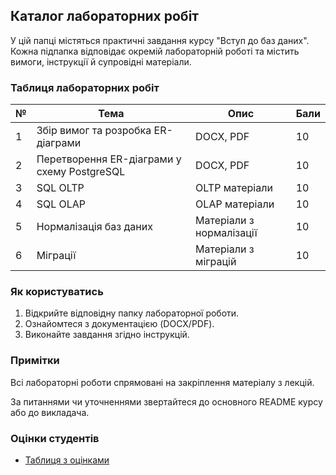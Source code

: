 ## Каталог лабораторних робіт

У цій папці містяться практичні завдання курсу "Вступ до баз даних". Кожна підпапка відповідає окремій лабораторній роботі та містить вимоги, інструкції й супровідні матеріали.


### Таблиця лабораторних робіт

| № | Тема | Опис | Бали |
|---|------|------|------|
| 1 | Збір вимог та розробка ER-діаграми | DOCX, PDF | 10 |
| 2 | Перетворення ER-діаграми у схему PostgreSQL | DOCX, PDF | 10 |
| 3 | SQL OLTP | OLTP матеріали | 10 |
| 4 | SQL OLAP | OLAP матеріали | 10 |
| 5 | Нормалізація баз даних | Матеріали з нормалізації | 10 |
| 6 | Міграції | Матеріали з міграцій | 10 |

### Як користуватись

1. Відкрийте відповідну папку лабораторної роботи.
2. Ознайомтеся з документацією (DOCX/PDF).
3. Виконайте завдання згідно інструкцій.

### Примітки

Всі лабораторні роботи спрямовані на закріплення матеріалу з лекцій.

За питаннями чи уточненнями звертайтеся до основного README курсу або до викладача.

### Оцінки студентів

- [Таблиця з оцінками](https://docs.google.com/spreadsheets/d/1JLb4tTYAVA__CNkPQn_4gC96X_lZRHE8960iUV82C4M/edit?usp=sharing)

